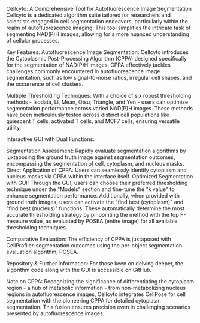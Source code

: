 Cellcyto: A Comprehensive Tool for Autofluorescence Image Segmentation
Cellcyto is a dedicated algorithm suite tailored for researchers and scientists engaged in cell segmentation endeavors, particularly within the realm of autofluorescence imaging. This tool simplifies the intricate task of segmenting NAD(P)H images, allowing for a more nuanced understanding of cellular processes.

Key Features:
Autofluorescence Image Segmentation: Cellcyto introduces the Cytoplasmic Post-Processing Algorithm (CPPA) designed specifically for the segmentation of NAD(P)H images. CPPA effectively tackles challenges commonly encountered in autofluorescence image segmentation, such as low signal-to-noise ratios, irregular cell shapes, and the occurrence of cell clusters.

Multiple Thresholding Techniques: With a choice of six robust thresholding methods - Isodata, Li, Mean, Otsu, Triangle, and Yen - users can optimize segmentation performance across varied NAD(P)H images. These methods have been meticulously tested across distinct cell populations like quiescent T cells, activated T cells, and MCF7 cells, ensuring versatile utility.

Interactive GUI with Dual Functions:

Segmentation Assessment: Rapidly evaluate segmentation algorithms by juxtaposing the ground truth image against segmentation outcomes, encompassing the segmentation of cell, cytoplasm, and nucleus masks.
Direct Application of CPPA: Users can seamlessly identify cytoplasm and nucleus masks via CPPA within the interface itself.
Optimized Segmentation with GUI: Through the GUI, users can choose their preferred thresholding technique under the "Models" section and fine-tune the "k value" to enhance segmentation performance. Additionally, when provided with ground truth images, users can activate the "find best (cytoplasm)" and "find best (nucleus)" functions. These automatically determine the most accurate thresholding strategy by pinpointing the method with the top F-measure value, as evaluated by POSEA (entire image) for all available thresholding techniques.

Comparative Evaluation: The efficiency of CPPA is juxtaposed with CellProfiler-segmentation outcomes using the per-object segmentation evaluation algorithm, POSEA.

Repository & Further Information:
For those keen on delving deeper, the algorithm code along with the GUI is accessible on GitHub.

Note on CPPA:
Recognizing the significance of differentiating the cytoplasm region - a hub of metabolic information - from non-metabolizing nucleus regions in autofluorescence images, Cellcyto integrates CellPose for cell segmentation with the pioneering CPPA for detailed cytoplasm segmentation. This fusion ensures precision even in challenging scenarios presented by autofluorescence images.